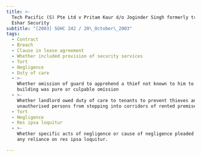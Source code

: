 ```yaml
---
title: >-
  Tech Pacific (S) Pte Ltd v Pritam Kaur d/o Joginder Singh formerly trading as
  Eshar Security
subtitle: "[2003] SGHC 242 / 20\_October\_2003"
tags:
  - Contract
  - Breach
  - Clause in lease agreement
  - Whether included provision of security services
  - Tort
  - Negligence
  - Duty of care
  - >-
    Whether omission of guard to apprehend a thief not known to him to be in
    building was pure or culpable omission
  - >-
    Whether landlord owed duty of care to tenants to prevent thieves and
    unauthorised persons from stepping into corridors of rented premises.
  - Tort
  - Negligence
  - Res ipsa loquitur
  - >-
    Whether specific acts of negligence or cause of negligence pleaded defeated
    any reliance on res ipsa loquitur.

---
```


